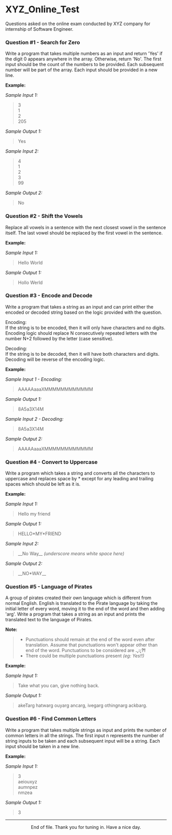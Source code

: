 # XYZ_Online_Test
Questions asked on the online exam conducted by XYZ company for internship of Software Engineer.

### Question #1 - Search for Zero
Write a program that takes multiple numbers as an input and return 'Yes' if the digit 0 appears anywhere in the array. Otherwise, return 'No'. The first input should be the count of the numbers to be provided. Each subsequent number will be part of the array. Each input should be provided in a new line.

**Example:**

*Sample Input 1:*  
> 3  
> 1  
> 2  
> 205

*Sample Output 1:*  
> Yes

*Sample Input 2:*  
> 4  
> 1  
> 2  
> 3  
> 99

*Sample Output 2:*  
> No

### Question #2 - Shift the Vowels
Replace all vowels in a sentence with the next closest vowel in the sentence itself. The last vowel should be replaced by the first vowel in the sentence.

**Example:**

*Sample Input 1:*  
> Hello World

*Sample Output 1:*  
> Hollo Werld

### Question #3 - Encode and Decode
Write a program that takes a string as an input and can print either the encoded or decoded string based on the logic provided with the question.

Encoding:  
If the string is to be encoded, then it will only have characters and no digits. Encoding logic should replace N consecutively repeated letters with the number N+2 followed by the letter (case sensitive).

Decoding:  
If the string is to be decoded, then it will have both characters and digits. Decoding will be reverse of the encoding logic.

**Example:**

*Sample Input 1 - Encoding:*  
> AAAAAaaaXMMMMMMMMMMMM

*Sample Output 1:*  
> 8A5a3X14M

*Sample Input 2 - Decoding:*  
> 8A5a3X14M

*Sample Output 2:*  
> AAAAAaaaXMMMMMMMMMMMM  

### Question #4 - Convert to Uppercase  
Write a program which takes a string and converts all the characters to uppercase and replaces space by * except for any leading and trailing spaces which should be left as it is.  

**Example:**  

*Sample Input 1:*  
> Hello my friend  

*Sample Output 1:*  
> HELLO\*MY\*FRIEND  

*Sample Input 2:*
> \_\_No Way\_\_ *(underscore means white space here)*  

*Sample Output 2:*  
> \_\_NO\*WAY\_\_    

### Question #5 - Language of Pirates
A group of pirates created their own language which is different from normal English. English is translated to the Pirate language by taking the initial letter of every word, moving it to the end of the word and then adding 'arg'. Write a program that takes a string as an input and prints the translated text to the language of Pirates.  

**Note:**  
> - Punctuations should remain at the end of the word even after translation. Assume that punctuations won't appear other than end of the word. Punctuations to be considered are **.,:;?!**  
> - There could be multiple punctuations present *(eg: Yes!!)*  

**Example:**  

*Sample Input 1:*  
> Take what you can, give nothing back. 

*Sample Output 1:*  
> akeTarg hatwarg ouyarg ancarg, ivegarg othingnarg ackbarg.  

### Question #6 - Find Common Letters  
Write a program that takes multiple strings as input and prints the number of common letters in all the strings. The first input n represents the number of string inputs to be taken and each subsequent input will be a string. Each input should be taken in a new line.  

**Example:**  

*Sample Input 1:*  
> 3  
> aeiouxyz  
> aumnpez  
> nmzea  

*Sample Output 1:*  
> 3  

---

<p align="center">End of file. Thank you for tuning in. Have a nice day.</p>
